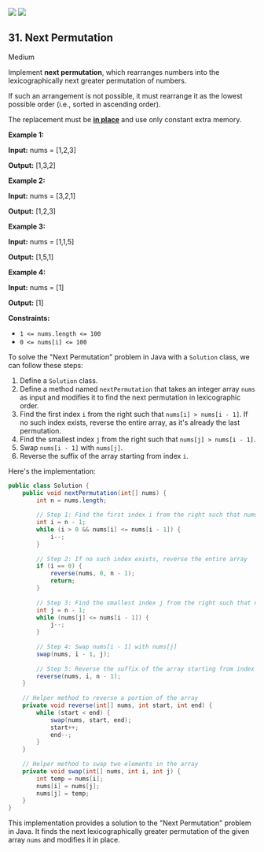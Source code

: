 [![](https://img.shields.io/github/stars/javadev/LeetCode-in-Java?label=Stars&style=flat-square)](https://github.com/javadev/LeetCode-in-Java)
[![](https://img.shields.io/github/forks/javadev/LeetCode-in-Java?label=Fork%20me%20on%20GitHub%20&style=flat-square)](https://github.com/javadev/LeetCode-in-Java/fork)

## 31\. Next Permutation

Medium

Implement **next permutation**, which rearranges numbers into the lexicographically next greater permutation of numbers.

If such an arrangement is not possible, it must rearrange it as the lowest possible order (i.e., sorted in ascending order).

The replacement must be **[in place](http://en.wikipedia.org/wiki/In-place_algorithm)** and use only constant extra memory.

**Example 1:**

**Input:** nums = [1,2,3]

**Output:** [1,3,2] 

**Example 2:**

**Input:** nums = [3,2,1]

**Output:** [1,2,3] 

**Example 3:**

**Input:** nums = [1,1,5]

**Output:** [1,5,1] 

**Example 4:**

**Input:** nums = [1]

**Output:** [1] 

**Constraints:**

*   `1 <= nums.length <= 100`
*   `0 <= nums[i] <= 100`

To solve the "Next Permutation" problem in Java with a `Solution` class, we can follow these steps:

1. Define a `Solution` class.
2. Define a method named `nextPermutation` that takes an integer array `nums` as input and modifies it to find the next permutation in lexicographic order.
3. Find the first index `i` from the right such that `nums[i] > nums[i - 1]`. If no such index exists, reverse the entire array, as it's already the last permutation.
4. Find the smallest index `j` from the right such that `nums[j] > nums[i - 1]`.
5. Swap `nums[i - 1]` with `nums[j]`.
6. Reverse the suffix of the array starting from index `i`.

Here's the implementation:

```java
public class Solution {
    public void nextPermutation(int[] nums) {
        int n = nums.length;
        
        // Step 1: Find the first index i from the right such that nums[i] > nums[i - 1]
        int i = n - 1;
        while (i > 0 && nums[i] <= nums[i - 1]) {
            i--;
        }
        
        // Step 2: If no such index exists, reverse the entire array
        if (i == 0) {
            reverse(nums, 0, n - 1);
            return;
        }
        
        // Step 3: Find the smallest index j from the right such that nums[j] > nums[i - 1]
        int j = n - 1;
        while (nums[j] <= nums[i - 1]) {
            j--;
        }
        
        // Step 4: Swap nums[i - 1] with nums[j]
        swap(nums, i - 1, j);
        
        // Step 5: Reverse the suffix of the array starting from index i
        reverse(nums, i, n - 1);
    }
    
    // Helper method to reverse a portion of the array
    private void reverse(int[] nums, int start, int end) {
        while (start < end) {
            swap(nums, start, end);
            start++;
            end--;
        }
    }
    
    // Helper method to swap two elements in the array
    private void swap(int[] nums, int i, int j) {
        int temp = nums[i];
        nums[i] = nums[j];
        nums[j] = temp;
    }
}
```

This implementation provides a solution to the "Next Permutation" problem in Java. It finds the next lexicographically greater permutation of the given array `nums` and modifies it in place.